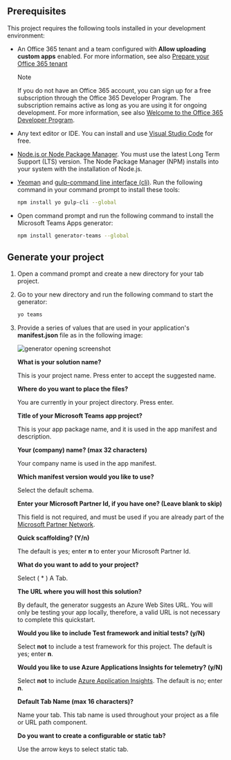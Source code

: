 ## Prerequisites

This project requires the following tools installed in your development environment:

- An Office 365 tenant and a team configured with **Allow uploading custom apps** enabled. For more information, see also [Prepare your Office 365 tenant](~/concepts/build-and-test/prepare-your-o365-tenant.md)

    >[!NOTE]
    >If you do not have an Office 365 account, you can sign up for a free subscription through the Office 365 Developer Program. The subscription remains active as long as you are using it for ongoing development. For more information, see also [Welcome to the Office 365 Developer Program](/OfficeDev/office-dev-program-docs/docs/office-365-developer-program.md).

- Any text editor or IDE. You can install and use [Visual Studio Code](https://code.visualstudio.com/download) for free.

- [Node.js or Node Package Manager](https://nodejs.org/en/). You must use the latest Long Term Support (LTS) version. The Node Package Manager (NPM) installs into your system with the installation of Node.js.

- [Yeoman](https://yeoman.io/) and [gulp-command line interface (cli)](https://www.npmjs.com/package/gulp-cli). Run the following command in your command prompt to install these tools:

    ```bash
    npm install yo gulp-cli --global
    ```

- Open command prompt and run the following command to install the Microsoft Teams Apps generator:

    ```bash
    npm install generator-teams --global
    ```

## Generate your project

1. Open a command prompt and create a new directory for your tab project.

1. Go to your new directory and run the following command to start the generator:

    ```bash
    yo teams
    ```

1. Provide a series of values that are used in your application's **manifest.json** file as in the following image:

    ![generator opening screenshot](/microsoftteams/platform/assets/images/tab-images/teamsTabScreenshot.PNG)

    **What is your solution name?**

    This is your project name. Press enter to accept the suggested name.

    **Where do you want to place the files?**

    You are currently in your project directory. Press enter.

    **Title of your Microsoft Teams app project?**

    This is your app package name, and it is used in the app manifest and description.

    **Your (company) name? (max 32 characters)**

    Your company name is used in the app manifest.

    **Which manifest version would you like to use?**

    Select the default schema.

    **Enter your Microsoft Partner Id, if you have one? (Leave blank to skip)**
    
    This field is not required, and must be used if you are already part of the [Microsoft Partner Network](https://partner.microsoft.com).

    **Quick scaffolding? (Y/n)**

    The default is yes; enter **n** to enter your Microsoft Partner Id.

    **What do you want to add to your project?**

    Select ( &ast; ) A Tab.

    **The URL where you will host this solution?**

    By default, the generator suggests an Azure Web Sites URL. You will only be testing your app locally, therefore, a valid URL is not necessary to complete this quickstart.

    **Would you like to include Test framework and initial tests? (y/N)**

    Select **not** to include a test framework for this project. The default is yes; enter **n**.

    **Would you like to use Azure Applications Insights for telemetry? (y/N)**

    Select **not** to include [Azure Application Insights](/azure-docs/articles/azure-monitor/app/app-insights-overview.md). The default is no; enter **n**.

    **Default Tab Name (max 16 characters)?**

    Name your tab. This tab name is used throughout your project as a file or URL path component.

    **Do you want to create a configurable or static tab?**

    Use the arrow keys to select static tab.
